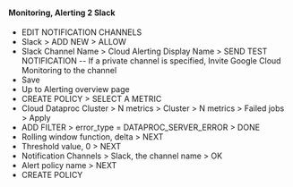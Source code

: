 #### Monitoring, Alerting 2 Slack
- EDIT NOTIFICATION CHANNELS
- Slack > ADD NEW > ALLOW
- Slack Channel Name > Cloud Alerting Display Name > SEND TEST NOTIFICATION
-- If a private channel is specified, Invite Google Cloud Monitoring to the channel
- Save
- Up to Alerting overview page
- CREATE POLICY > SELECT A METRIC
- Cloud Dataproc Cluster > N metrics > Cluster > N metrics > Failed jobs > Apply
- ADD FILTER > error_type = DATAPROC_SERVER_ERROR > DONE
- Rolling window function, delta > NEXT
- Threshold value, 0 > NEXT
- Notification Channels > Slack, the channel name > OK
- Alert policy name > NEXT
- CREATE POLICY
